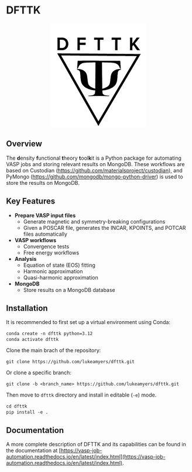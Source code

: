# DFTTK
<p align="center">
    <img src="docs/logo.png" alt="DFTTK Logo">
</p>

## Overview
The **d**ensity **f**unctional **t**heory **t**ool**k**it is a Python package for automating VASP jobs and storing relevant results on MongoDB. These workflows are based on Custodian (https://github.com/materialsproject/custodian), and PyMongo (https://github.com/mongodb/mongo-python-driver) is used to store the results on MongoDB.

## Key Features

- **Prepare VASP input files**
  - Generate magnetic and symmetry-breaking configurations
  - Given a POSCAR file, generates the INCAR, KPOINTS, and POTCAR files automatically
- **VASP workflows**
  - Convergence tests
  - Free energy workflows
- **Analysis**
  - Equation of state (EOS) fitting
  - Harmonic approximation
  - Quasi-harmonic approximation
- **MongoDB**
  - Store results on a MongoDB database


## Installation
It is recommended to first set up a virtual environment using Conda:

    conda create -n dfttk python=3.12      
    conda activate dfttk

Clone the main brach of the repository:
    
    git clone https://github.com/lukeamyers/dfttk.git

Or clone a specific branch:
    
    git clone -b <branch_name> https://github.com/lukeamyers/dfttk.git

  Then move to `dfttk` directory and install in editable (`-e`) mode.

    cd dfttk
    pip install -e .

## Documentation
A more complete description of DFTTK and its capabilities can be found in the documentation at [https://vasp-job-automation.readthedocs.io/en/latest/index.html](https://vasp-job-automation.readthedocs.io/en/latest/index.html). 